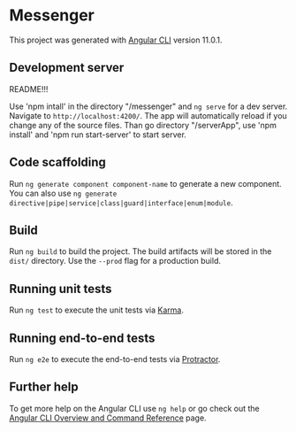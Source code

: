 # Messenger

This project was generated with [Angular CLI](https://github.com/angular/angular-cli) version 11.0.1.

## Development server
README!!!

Use 'npm intall' in the directory "/messenger" and `ng serve` for a dev server. Navigate to `http://localhost:4200/`. The app will automatically reload if you change any of the source files. Than go directory "/serverApp", use 'npm install' and 'npm run start-server' to start server.

## Code scaffolding

Run `ng generate component component-name` to generate a new component. You can also use `ng generate directive|pipe|service|class|guard|interface|enum|module`.

## Build

Run `ng build` to build the project. The build artifacts will be stored in the `dist/` directory. Use the `--prod` flag for a production build.

## Running unit tests

Run `ng test` to execute the unit tests via [Karma](https://karma-runner.github.io).

## Running end-to-end tests

Run `ng e2e` to execute the end-to-end tests via [Protractor](http://www.protractortest.org/).

## Further help

To get more help on the Angular CLI use `ng help` or go check out the [Angular CLI Overview and Command Reference](https://angular.io/cli) page.
